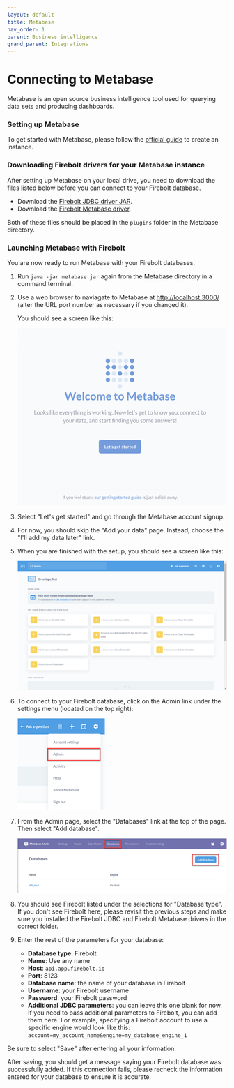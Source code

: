 ```yaml
---
layout: default
title: Metabase
nav_order: 1
parent: Business intelligence
grand_parent: Integrations
---
```


# Connecting to Metabase

Metabase is an open source business intelligence tool used for querying data sets and producing dashboards.

### Setting up Metabase

To get started with Metabase, please follow the [official guide](https://www.metabase.com/docs/latest/operations-guide/running-the-metabase-jar-file.html) to create an instance.

### Downloading Firebolt drivers for your Metabase instance

After setting up Metabase on your local drive, you need to download the files listed below before you can connect to your Firebolt database.

* Download the [Firebolt JDBC driver JAR](https://docs.firebolt.io/integrations/connecting-via-jdbc).
* Download the [Firebolt Metabase driver](https://firebolt-publishing-public.s3.amazonaws.com/repo/metabase-driver/firebolt-metabase-driver.jar).

Both of these files should be placed in the `plugins` folder in the Metabase directory.

### Launching Metabase with Firebolt

You are now ready to run Metabase with your Firebolt databases.

1. Run `java -jar metabase.jar` again from the Metabase directory in a command terminal.
2. Use a web browser to naviagate to Metabase at [http://localhost:3000/](http://localhost:3000/) (alter the URL port number as necessary if you changed it).

    You should see a screen like this:

    ![Metabase welcome page](../../assets/images/Metabase_welcome.png)

3. Select "Let's get started" and go through the Metabase account signup.

4. For now, you should skip the "Add your data" page. Instead, choose the "I'll add my data later" link.

5. When you are finished with the setup, you should see a screen like this:

    ![Metabase home page](../../assets/images/Metabase_home.png)

6. To connect to your Firebolt database, click on the Admin link under the settings menu (located on the top right):

    ![Metabase home page](../../assets/images/Metabase_admin_menu.png)

7. From the Admin page, select the "Databases" link at the top of the page. Then select "Add database".  

    ![Metabase home page](../../assets/images/Metabase_admin_menu2.png)

8. You should see Firebolt listed under the selections for "Database type". If you don't see Firebolt here, please revisit the previous steps and make sure you installed the Firebolt JDBC and Firebolt Metabase drivers in the correct folder.

9. Enter the rest of the parameters for your database:

    * **Database type**: Firebolt
    * **Name**: Use any name
    * **Host**: `api.app.firebolt.io`
    * **Port**: 8123
    * **Database name**: the name of your database in Firebolt
    * **Username**: your Firebolt username
    * **Password**: your Firebolt password
    * **Additional JDBC parameters**: you can leave this one blank for now. If you need to pass additional parameters to Firebolt, you can add them here. For example, specifying a Firebolt account to use a specific engine would look like this: `account=my_account_name&engine=my_database_engine_1`

Be sure to select "Save" after entering all your information.

After saving, you should get a message saying your Firebolt database was successfully added. If this connection fails, please recheck the information entered for your database to ensure it is accurate.
